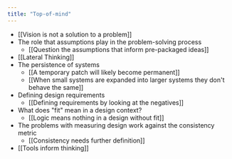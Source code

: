 ```yaml
---
title: "Top-of-mind"
---
```


- [[Vision is not a solution to a problem]]
- The role that assumptions play in the problem-solving process
	- [[Question the assumptions that inform pre-packaged ideas]]
- [[Lateral Thinking]]
- The persistence of systems
	- [[A temporary patch will likely become permanent]]
	- [[When small systems are expanded into larger systems they don't behave the same]]
- Defining design requirements
    - [[Defining requirements by looking at the negatives]]
- What does "fit" mean in a design context?
    - [[Logic means nothing in a design without fit]]
- The problems with measuring design work against the consistency metric
    - [[Consistency needs further definition]]
- [[Tools inform thinking]]